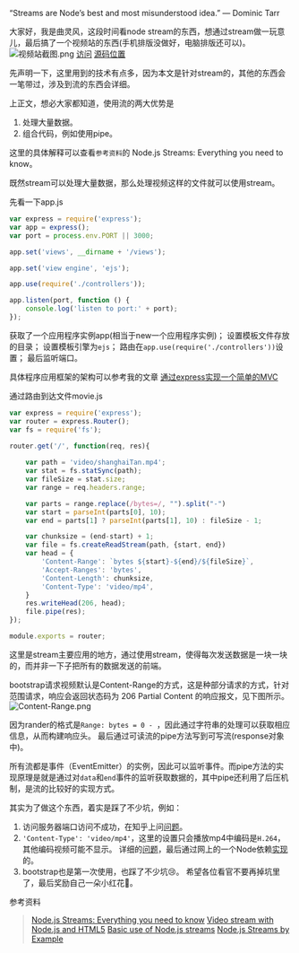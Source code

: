 “Streams are Node’s best and most misunderstood idea.”
— Dominic Tarr

大家好，我是曲灵风，这段时间看node stream的东西，想通过stream做一玩意儿，最后搞了一个视频站的东西(手机排版没做好，电脑排版还可以)。
![视频站截图.png](http://upload-images.jianshu.io/upload_images/5648502-50e86acfaa73f30d.png?imageMogr2/auto-orient/strip%7CimageView2/2/w/1240)
[访问](http://106.15.231.221:9000/)
[源码位置](https://github.com/WenNingZhang/video_stream)

先声明一下，这里用到的技术有点多，因为本文是针对stream的，其他的东西会一笔带过，涉及到流的东西会详细。

上正文，想必大家都知道，使用流的两大优势是
1. 处理大量数据。
2. 组合代码，例如使用pipe。

这里的具体解释可以查看`参考资料`的 Node.js Streams: Everything you need to know。

既然stream可以处理大量数据，那么处理视频这样的文件就可以使用stream。

先看一下app.js
```js
var express = require('express');
var app = express();
var port = process.env.PORT || 3000;

app.set('views', __dirname + '/views');

app.set('view engine', 'ejs');

app.use(require('./controllers'));

app.listen(port, function () {
	console.log('listen to port:' + port);
});
```
获取了一个应用程序实例app(相当于new一个应用程序实例)；
设置模板文件存放的目录；
设置模板引擎为`ejs`；
路由在`app.use(require('./controllers'))`设置；
最后监听端口。

具体程序应用框架的架构可以参考我的文章
 [通过express实现一个简单的MVC](http://www.jianshu.com/p/418355c316dc)

通过路由到达文件movie.js
```js
var express = require('express');
var router = express.Router();
var fs = require('fs');

router.get('/', function(req, res){
	
	var path = 'video/shanghaiTan.mp4';
	var stat = fs.statSync(path);
	var fileSize = stat.size;
	var range = req.headers.range;

	var parts = range.replace(/bytes=/, "").split("-")
	var start = parseInt(parts[0], 10);
	var end = parts[1] ? parseInt(parts[1], 10) : fileSize - 1;

	var chunksize = (end-start) + 1;
	var file = fs.createReadStream(path, {start, end})
	var head = {
		'Content-Range': `bytes ${start}-${end}/${fileSize}`,
		'Accept-Ranges': 'bytes',
		'Content-Length': chunksize,
		'Content-Type': 'video/mp4',
	}
	res.writeHead(206, head);
	file.pipe(res);
});

module.exports = router;
```
这里是stream主要应用的地方，通过使用stream，使得每次发送数据是一块一块的，而并非一下子把所有的数据发送的前端。

bootstrap请求视频默认是Content-Range的方式，这是种部分请求的方式，针对范围请求，响应会返回状态码为 206 Partial Content 的响应报文，见下图所示。
![Content-Range.png](http://upload-images.jianshu.io/upload_images/5648502-30b2b2109eb26202.png?imageMogr2/auto-orient/strip%7CimageView2/2/w/1240)

因为rander的格式是`Range: bytes = 0 - `，因此通过字符串的处理可以获取相应信息，从而构建响应头。
最后通过可读流的pipe方法写到可写流(response对象中)。

所有流都是事件（EventEmitter）的实例，因此可以监听事件。而pipe方法的实现原理是就是通过对`data`和`end`事件的监听获取数据的，其中pipe还利用了后压机制，是流的比较好的实现方式。

其实为了做这个东西，着实是踩了不少坑，例如：
1. 访问服务器端口访问不成功，在知乎上问[问题](https://www.zhihu.com/question/64657512)。
2. `'Content-Type': 'video/mp4'`，这里的设置只会播放mp4中编码是`H.264`，其他编码视频可能不显示。
详细的[问题](http://blog.csdn.net/qq_16885135/article/details/54427532)，最后通过网上的一个Node依赖[实现](https://handbrake.fr/downloads.php)的。
3. bootstrap也是第一次使用，也踩了不少坑😢。
希望各位看官不要再掉坑里了，最后奖励自己一朵小红花🌹。

参考资料
>  [Node.js Streams: Everything you need to know](https://medium.freecodecamp.org/node-js-streams-everything-you-need-to-know-c9141306be93)
>  [Video stream with Node.js and HTML5](https://medium.com/@daspinola/video-stream-with-node-js-and-html5-320b3191a6b6)
> [Basic use of Node.js streams](http://codewinds.com/blog/2013-08-02-streams-basics.html#for_additional_reading)
> [Node.js Streams by Example](https://medium.com/@chris_neave/node-js-streams-by-example-9019398a258)